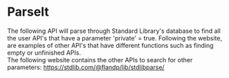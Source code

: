 # ParseIt
The following API will parse through Standard Library's database to find all the user API's that have a parameter 'private' = true. Following the website, are examples of other API's that have different functions such as finding empty or unfinished APIs.
<br>
The following website contains the other APIs to search for other parameters: https://stdlib.com/@flandp/lib/stdlibparse/
